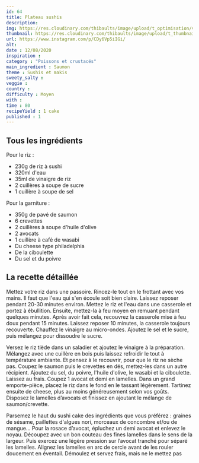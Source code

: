 ```yaml
---
id: 64
title: Plateau sushis
description: 
img: https://res.cloudinary.com/thibaults/image/upload/t_optimisation/v1600456094/Recipes/20200812_sushi_cake.jpg
thumbnail: https://res.cloudinary.com/thibaults/image/upload/t_thumbnail_josie/v1600456094/Recipes/20200812_sushi_cake.jpg
url: https://www.instagram.com/p/CDy6Vp5iIGi/
alt: 
date : 12/08/2020
inspiration :
category : "Poissons et crustacés"
main_ingredient : Saumon
theme : Sushis et makis
sweety_salty : 
veggie : 
country :
difficulty : Moyen
with : 
time : 80
recipeYield : 1 cake
published : 1
---
```


## Tous les ingrédients
Pour le riz :
 - 230g de riz à sushi
 - 320ml d'eau
 - 35ml de vinaigre de riz
 - 2 cuillères à soupe de sucre
 - 1 cuillère à soupe de sel

Pour la garniture :
 - 350g de pavé de saumon
 - 6 crevettes
 - 2 cuillères à soupe d'huile d'olive
 - 2 avocats
 - 1 cuillère à café de wasabi
 - Du cheese type philadelphia
 - De la ciboulette
 - Du sel et du poivre


## La recette détaillée
Mettez votre riz dans une passoire. Rincez-le tout en le frottant avec vos mains. Il faut que l'eau qui s'en écoule soit bien claire. Laissez reposer pendant 20-30 minutes environ. Mettez le riz et l'eau dans une casserole et portez à ébullition. Ensuite, mettez-la à feu moyen en remuant pendant quelques minutes. Après avoir fait cela, recouvrez la casserole mise à feu doux pendant 15 minutes. Laissez reposer 10 minutes, la casserole toujours recouverte. Chauffez le vinaigre au micro-ondes. Ajoutez le sel et le sucre, puis mélangez pour dissoudre le sucre.

Versez le riz tiède dans un saladier et ajoutez le vinaigre à la préparation. Mélangez avec une cuillère en bois puis laissez refroidir le tout à température ambiante. Et pensez à le recouvrir, pour que le riz ne sèche pas. Coupez le saumon puis le crevettes en dés, mettez-les dans un autre récipient. Ajoutez du sel, du poivre, l'huile d'olive, le wasabi et la ciboulette. Laissez au frais. Coupez 1 avocat et demi en lamelles. Dans un grand emporte-pièce, placez le riz dans le fond en le tassant légèrement. Tartinez ensuite de cheese, plus au moins généreusement selon vos goûts. Disposez le lamelles d’avocats et finissez en ajoutant le mélange de saumon/crevette.

Parsemez le haut du sushi cake des ingrédients que vous préférez : graines de sésame, paillettes d'algues nori, morceaux de concombre et/ou de mangue... Pour la rosace d’avocat, épluchez un demi avocat et enlevez le noyau. Découpez avec un bon couteau des fines lamelles dans le sens de la largeur. Puis exercez une légère pression sur l’avocat tranché pour séparé les lamelles. Alignez les lamelles en arc de cercle avant de les rouler doucement en éventail. Démoulez et servez frais, mais ne le mettez pas